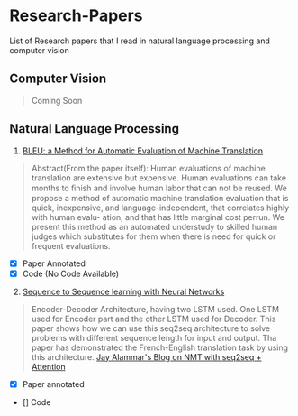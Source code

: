 # Research-Papers
List of Research papers that I read in natural language processing and computer vision

## Computer Vision
> Coming Soon

## Natural Language Processing
1. [BLEU: a Method for Automatic Evaluation of Machine Translation](/NLP/BLEU.pdf)
> Abstract(From the paper itself): Human evaluations of machine translation are extensive but expensive. Human evaluations can take months to ﬁnish and involve human labor that can not be reused. We propose a method of automatic machine translation evaluation that is quick, inexpensive, and language-independent, that correlates highly with human evalu-
ation, and that has little marginal cost perrun. We present this method as an automated understudy to skilled human judges which substitutes for them when there is need for quick or frequent evaluations.
- [x] Paper Annotated
- [x] Code (No Code Available)

2. [Sequence to Sequence learning with Neural Networks](/NLP/seq2seq_NMT.pdf)
> Encoder-Decoder Architecture, having two LSTM used. One LSTM used for Encoder part and the other LSTM used for Decoder. This paper shows how we can use this seq2seq architecture to solve problems with different sequence length for input and output. Tha paper has demonstrated the French-English translation task by using this architecture.
[Jay Alammar's Blog on NMT with seq2seq + Attention](http://jalammar.github.io/visualizing-neural-machine-translation-mechanics-of-seq2seq-models-with-attention/)
- [x] Paper annotated
- [] Code
